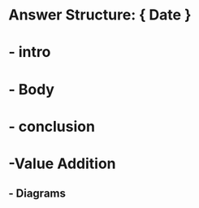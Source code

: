 #  Answer Structure: { Date }

# - intro

# - Body 

# - conclusion
# -Value Addition 
## - Diagrams 
